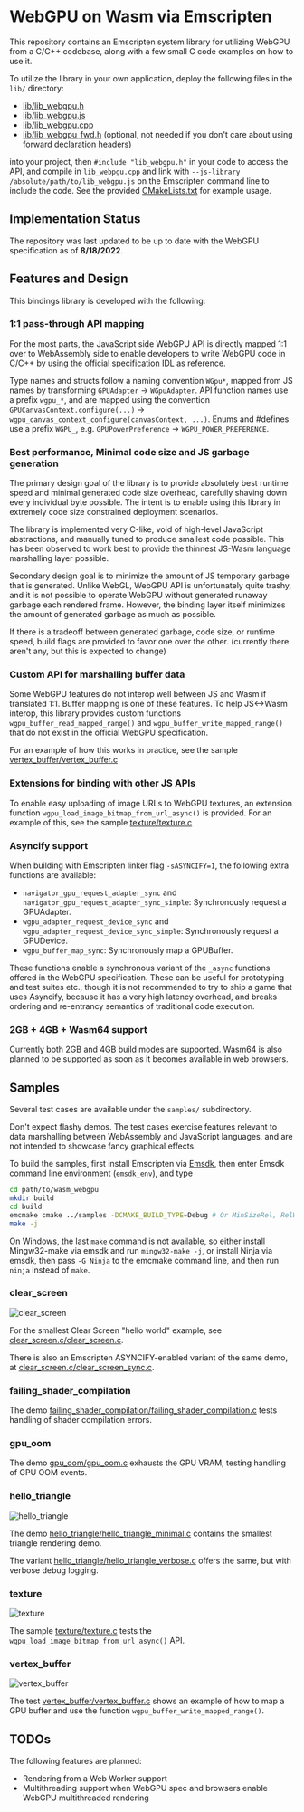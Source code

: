 # WebGPU on Wasm via Emscripten

This repository contains an Emscripten system library for utilizing WebGPU from a C/C++ codebase, along with a few small C code examples on how to use it.

To utilize the library in your own application, deploy the following files in the `lib/` directory:

 - [lib/lib_webgpu.h](https://github.com/juj/wasm_webgpu/blob/master/lib/lib_webgpu.h)
 - [lib/lib_webgpu.js](https://github.com/juj/wasm_webgpu/blob/master/lib/lib_webgpu.js)
 - [lib/lib_webgpu.cpp](https://github.com/juj/wasm_webgpu/blob/master/lib/lib_webgpu.cpp)
 - [lib/lib_webgpu_fwd.h](https://github.com/juj/wasm_webgpu/blob/master/lib/lib_webgpu_fwd.h) (optional, not needed if you don't care about using forward declaration headers)

into your project, then `#include "lib_webgpu.h"` in your code to access the API, and compile in `lib_webpgu.cpp` and link with `--js-library /absolute/path/to/lib_webgpu.js` on the Emscripten command line to include the code. See the provided [CMakeLists.txt](https://github.com/juj/wasm_webgpu/blob/master/samples/CMakeLists.txt) for example usage.

## Implementation Status

The repository was last updated to be up to date with the WebGPU specification as of **8/18/2022**.

## Features and Design

This bindings library is developed with the following:

### 1:1 pass-through API mapping

For the most parts, the JavaScript side WebGPU API is directly mapped 1:1 over to WebAssembly side to enable developers to write WebGPU code in C/C++ by using the official [specification IDL](https://www.w3.org/TR/webgpu/) as reference.

Type names and structs follow a naming convention `WGpu*`, mapped from JS names by transforming `GPUAdapter` -> `WGpuAdapter`. API function names use a prefix `wgpu_*`, and are mapped using the convention `GPUCanvasContext.configure(...)` -> `wgpu_canvas_context_configure(canvasContext, ...)`. Enums and #defines use a prefix `WGPU_`, e.g. `GPUPowerPreference` -> `WGPU_POWER_PREFERENCE`.

### Best performance, Minimal code size and JS garbage generation

The primary design goal of the library is to provide absolutely best runtime speed and minimal generated code size overhead, carefully shaving down every individual byte possible. The intent is to enable using this library in extremely code size constrained deployment scenarios.

The library is implemented very C-like, void of high-level JavaScript abstractions, and manually tuned to produce smallest code possible. This has been observed to work best to provide the thinnest JS-Wasm language marshalling layer possible.

Secondary design goal is to minimize the amount of JS temporary garbage that is generated. Unlike WebGL, WebGPU API is unfortunately quite trashy, and it is not possible to operate WebGPU without generated runaway garbage each rendered frame. However, the binding layer itself minimizes the amount of generated garbage as much as possible.

If there is a tradeoff between generated garbage, code size, or runtime speed, build flags are provided to favor one over the other. (currently there aren't any, but this is expected to change)

### Custom API for marshalling buffer data

Some WebGPU features do not interop well between JS and Wasm if translated 1:1. Buffer mapping is one of these features. To help JS<->Wasm interop, this library provides custom functions `wgpu_buffer_read_mapped_range()` and `wgpu_buffer_write_mapped_range()` that do not exist in the official WebGPU specification.

For an example of how this works in practice, see the sample [vertex_buffer/vertex_buffer.c](https://github.com/juj/wasm_webgpu/blob/master/vertex_buffer/vertex_buffer.c)

### Extensions for binding with other JS APIs

To enable easy uploading of image URLs to WebGPU textures, an extension function `wgpu_load_image_bitmap_from_url_async()` is provided. For an example of this, see the sample [texture/texture.c](https://github.com/juj/wasm_webgpu/blob/master/texture/texture.c)

### Asyncify support

When building with Emscripten linker flag `-sASYNCIFY=1`, the following extra functions are available:

- `navigator_gpu_request_adapter_sync` and `navigator_gpu_request_adapter_sync_simple`: Synchronously request a GPUAdapter.
- `wgpu_adapter_request_device_sync` and `wgpu_adapter_request_device_sync_simple`: Synchronously request a GPUDevice.
- `wgpu_buffer_map_sync`: Synchronously map a GPUBuffer.

These functions enable a synchronous variant of the `_async` functions offered in the WebGPU specification. These can be useful for prototyping and test suites etc., though it is not recommended to try to ship a game that uses Asyncify, because it has a very high latency overhead, and breaks ordering and re-entrancy semantics of traditional code execution.

### 2GB + 4GB + Wasm64 support

Currently both 2GB and 4GB build modes are supported. Wasm64 is also planned to be supported as soon as it becomes available in web browsers.

## Samples

Several test cases are available under the `samples/` subdirectory.

Don't expect flashy demos. The test cases exercise features relevant to data marshalling between WebAssembly and JavaScript languages, and are not intended to showcase fancy graphical effects.

To build the samples, first install Emscripten via [Emsdk](https://github.com/emscripten-core/emsdk), then enter Emsdk command line environment (`emsdk_env`), and type

```bash
cd path/to/wasm_webgpu
mkdir build
cd build
emcmake cmake ../samples -DCMAKE_BUILD_TYPE=Debug # Or MinSizeRel, RelWithDebInfo or Release
make -j
```

On Windows, the last `make` command is not available, so either install Mingw32-make via emsdk and run `mingw32-make -j`, or install Ninja via emsdk, then pass `-G Ninja` to the emcmake command line, and then run `ninja` instead of `make`.

### clear_screen

![clear_screen](./screenshots/clear_screen.png)

For the smallest Clear Screen "hello world" example, see [clear_screen.c/clear_screen.c](https://github.com/juj/wasm_webgpu/blob/master/samples/clear_screen/clear_screen.c).

There is also an Emscripten ASYNCIFY-enabled variant of the same demo, at [clear_screen.c/clear_screen_sync.c](https://github.com/juj/wasm_webgpu/blob/master/samples/clear_screen/clear_screen.c).

### failing_shader_compilation

The demo [failing_shader_compilation/failing_shader_compilation.c](https://github.com/juj/wasm_webgpu/blob/master/samples/failing_shader_compilation/failing_shader_compilation.c) tests handling of shader compilation errors.

### gpu_oom

The demo [gpu_oom/gpu_oom.c](https://github.com/juj/wasm_webgpu/blob/master/samples/gpu_oom/gpu_oom.c) exhausts the GPU VRAM, testing handling of GPU OOM events.

### hello_triangle

![hello_triangle](./screenshots/hello_triangle.png)

The demo [hello_triangle/hello_triangle_minimal.c](https://github.com/juj/wasm_webgpu/blob/master/samples/hello_triangle/hello_triangle_minimal.c) contains the smallest triangle rendering demo.

The variant [hello_triangle/hello_triangle_verbose.c](https://github.com/juj/wasm_webgpu/blob/master/samples/hello_triangle/hello_triangle_verbose.c) offers the same, but with verbose debug logging.

### texture

![texture](./screenshots/texture.png)

The sample [texture/texture.c](https://github.com/juj/wasm_webgpu/blob/master/samples/texture/texture.c) tests the `wgpu_load_image_bitmap_from_url_async()` API.

### vertex_buffer

![vertex_buffer](./screenshots/vertex_buffer.png)

The test [vertex_buffer/vertex_buffer.c](https://github.com/juj/wasm_webgpu/blob/master/samples/vertex_buffer/vertex_buffer.c) shows an example of how to map a GPU buffer and use the function `wgpu_buffer_write_mapped_range()`.

## TODOs

The following features are planned:
 - Rendering from a Web Worker support
 - Multithreading support when WebGPU spec and browsers enable WebGPU multithreaded rendering
